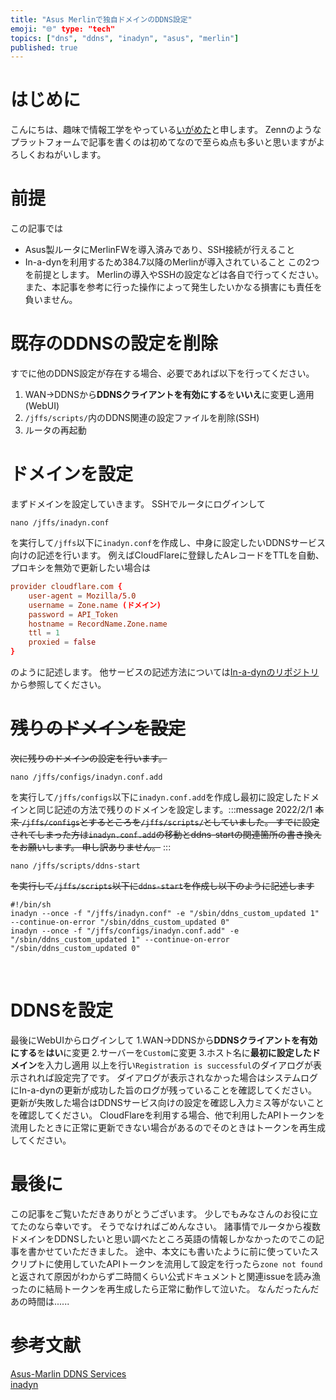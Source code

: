 ```yaml
--- 
title: "Asus Merlinで独自ドメインのDDNS設定" 
emoji: "🌐" type: "tech" 
topics: ["dns", "ddns", "inadyn", "asus", "merlin"] 
published: true 
--- 
```


# はじめに
こんにちは、趣味で情報工学をやっている[いがめた](https://twitter.com/igameta)と申します。
Zennのようなプラットフォームで記事を書くのは初めてなので至らぬ点も多いと思いますがよろしくおねがいします。
# 前提
この記事では
- Asus製ルータにMerlinFWを導入済みであり、SSH接続が行えること
- In-a-dynを利用するため384.7以降のMerlinが導入されていること
​
この2つを前提とします。
Merlinの導入やSSHの設定などは各自で行ってください。
また、本記事を参考に行った操作によって発生したいかなる損害にも責任を負いません。
​
# 既存のDDNSの設定を削除
すでに他のDDNS設定が存在する場合、必要であれば以下を行ってください。
1. WAN→DDNSから**DDNSクライアントを有効にする**を**いいえ**に変更し適用(WebUI)
2. ``` /jffs/scripts/ ```内のDDNS関連の設定ファイルを削除(SSH)
3. ルータの再起動
​
# ドメインを設定
まずドメインを設定していきます。
SSHでルータにログインして
```
nano /jffs/inadyn.conf
```
を実行して```/jffs```以下に```inadyn.conf```を作成し、中身に設定したいDDNSサービス向けの記述を行います。
例えばCloudFlareに登録したAレコードをTTLを自動、プロキシを無効で更新したい場合は
```conf:/jffs/inadyn.conf
provider cloudflare.com {
    user-agent = Mozilla/5.0
    username = Zone.name (ドメイン)
    password = API_Token
    hostname = RecordName.Zone.name
    ttl = 1
    proxied = false
}
```
のように記述します。
他サービスの記述方法については[In-a-dynのリポジトリ](https://github.com/troglobit/inadyn#configuration)から参照してください。
​
# ~~残りのドメインを設定~~
~~次に残りのドメインの設定を行います。~~
```
nano /jffs/configs/inadyn.conf.add
```
を実行して```/jffs/configs```以下に```inadyn.conf.add```を作成し最初に設定したドメインと同じ記述の方法で残りのドメインを設定します。
​
:::message
2022/2/1
~~本来 ```/jffs/configs```とするところを```/jffs/scripts/```としていました。
すでに設定されてしまった方は```inadyn.conf.add```の移動とddns-startの関連箇所の書き換えをお願いします。
申し訳ありません。~~
:::
​
​

```
nano /jffs/scripts/ddns-start
```
~~を実行して```/jffs/scripts```以下に```ddns-start```を作成し以下のように記述します~~
```sh:ddns-start
#!/bin/sh
inadyn --once -f "/jffs/inadyn.conf" -e "/sbin/ddns_custom_updated 1" --continue-on-error "/sbin/ddns_custom_updated 0"
inadyn --once -f "/jffs/configs/inadyn.conf.add" -e "/sbin/ddns_custom_updated 1" --continue-on-error "/sbin/ddns_custom_updated 0"
``` 
​
​
# DDNSを設定
最後にWebUIからログインして
1.WAN→DDNSから**DDNSクライアントを有効にする**を**はい**に変更
2.サーバーを```Custom```に変更
3.ホスト名に**最初に設定したドメイン**を入力し適用
以上を行い```Registration is successful```のダイアログが表示されれば設定完了です。
ダイアログが表示されなかった場合はシステムログにIn-a-dynの更新が成功した旨のログが残っていることを確認してください。
更新が失敗した場合はDDNSサービス向けの設定を確認し入力ミス等がないことを確認してください。
CloudFlareを利用する場合、他で利用したAPIトークンを流用したときに正常に更新できない場合があるのでそのときはトークンを再生成してください。
​
# 最後に
この記事をご覧いただきありがとうございます。
少しでもみなさんのお役に立てたのなら幸いです。
そうでなければごめんなさい。
諸事情でルータから複数ドメインをDDNSしたいと思い調べたところ英語の情報しかなかったのでこの記事を書かせていただきました。
途中、本文にも書いたように前に使っていたスクリプトに使用していたAPIトークンを流用して設定を行ったら```zone not found```と返されて原因がわからず二時間くらい公式ドキュメントと関連issueを読み漁ったのに結局トークンを再生成したら正常に動作して泣いた。
なんだったんだあの時間は......
​
# 参考文献
[Asus-Marlin DDNS Services](https://github.com/RMerl/asuswrt-merlin.ng/wiki/DDNS-services)  
[inadyn](https://github.com/troglobit/inadyn#configuration)
